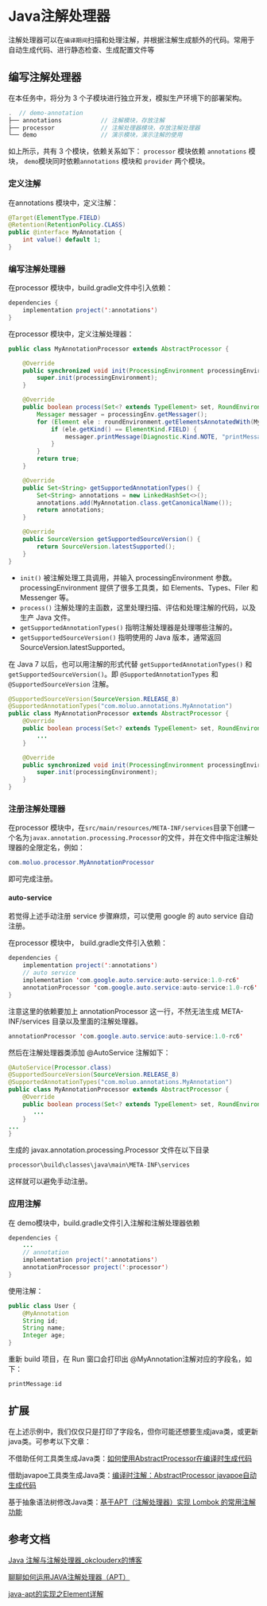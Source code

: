 # Java注解处理器

注解处理器可以在`编译期间`扫描和处理注解，并根据注解生成额外的代码。常用于自动生成代码、进行静态检查、生成配置文件等

## 编写注解处理器

在本任务中，将分为 3 个子模块进行独立开发，模拟生产环境下的部署架构。

```java
.  // demo-annotation
├── annotations           // 注解模块，存放注解
├── processor             // 注解处理器模块，存放注解处理器
└── demo                  // 演示模块，演示注解的使用
```

如上所示，共有 3 个模块，依赖关系如下： `processor` 模块依赖 `annotations` 模块， `demo`模块同时依赖`annotations` 模块和 `provider` 两个模块。

### 定义注解

在annotations 模块中，定义注解：

```java
@Target(ElementType.FIELD)
@Retention(RetentionPolicy.CLASS)
public @interface MyAnnotation {
    int value() default 1;
}
```

### 编写注解处理器

在processor 模块中，build.gradle文件中引入依赖：

```java
dependencies {
    implementation project(':annotations')
}
```

在processor 模块中，定义注解处理器：

```java
public class MyAnnotationProcessor extends AbstractProcessor {

    @Override
    public synchronized void init(ProcessingEnvironment processingEnvironment) {
        super.init(processingEnvironment);
    }

    @Override
    public boolean process(Set<? extends TypeElement> set, RoundEnvironment roundEnvironment) {
        Messager messager = processingEnv.getMessager();
        for (Element ele : roundEnvironment.getElementsAnnotatedWith(MyAnnotation.class)) {
            if (ele.getKind() == ElementKind.FIELD) {
                messager.printMessage(Diagnostic.Kind.NOTE, "printMessage:" + ele.toString());
            }
        }
        return true;
    }

    @Override
    public Set<String> getSupportedAnnotationTypes() {
        Set<String> annotations = new LinkedHashSet<>();
        annotations.add(MyAnnotation.class.getCanonicalName());
        return annotations;
    }

    @Override
    public SourceVersion getSupportedSourceVersion() {
        return SourceVersion.latestSupported();
    }
}
```

- `init()` 被注解处理工具调用，并输入 processingEnvironment 参数。processingEnvironment 提供了很多工具类，如 Elements、Types、Filer 和 Messenger 等。
- `process()` 注解处理的主函数，这里处理扫描、评估和处理注解的代码，以及生产 Java 文件。
- `getSupportedAnnotationTypes()` 指明注解处理器是处理哪些注解的。
- `getSupportedSourceVersion()` 指明使用的 Java 版本，通常返回 SourceVersion.latestSupported。

在 Java 7 以后，也可以用注解的形式代替 `getSupportedAnnotationTypes()` 和 `getSupportedSourceVersion()`。即 `@SupportedAnnotationTypes` 和 `@SupportedSourceVersion` 注解。

```java
@SupportedSourceVersion(SourceVersion.RELEASE_8)
@SupportedAnnotationTypes("com.moluo.annotations.MyAnnotation")
public class MyAnnotationProcessor extends AbstractProcessor {
    @Override
    public boolean process(Set<? extends TypeElement> set, RoundEnvironment roundEnvironment) {
        ...
    }

    @Override
    public synchronized void init(ProcessingEnvironment processingEnvironment) {
        super.init(processingEnvironment);
    }
}
```
### 注册注解处理器

在processor 模块中，在`src/main/resources/META-INF/services`目录下创建一个名为`javax.annotation.processing.Processor`的文件，并在文件中指定注解处理器的全限定名，例如：

```java
com.moluo.processor.MyAnnotationProcessor
```

即可完成注册。

#### auto-service

若觉得上述手动注册 service 步骤麻烦，可以使用 google 的 auto service 自动注册。

在processor 模块中， build.gradle文件引入依赖：

```java
dependencies {
    implementation project(':annotations')
    // auto service
    implementation 'com.google.auto.service:auto-service:1.0-rc6'
    annotationProcessor 'com.google.auto.service:auto-service:1.0-rc6'
}
```

注意这里的依赖要加上 annotationProcessor 这一行，不然无法生成 META-INF/services 目录以及里面的注解处理器。

```java
annotationProcessor 'com.google.auto.service:auto-service:1.0-rc6'
```

然后在注解处理器类添加 @AutoService 注解如下：

```java
@AutoService(Processor.class)
@SupportedSourceVersion(SourceVersion.RELEASE_8)
@SupportedAnnotationTypes("com.moluo.annotations.MyAnnotation")
public class MyAnnotationProcessor extends AbstractProcessor {
    @Override
    public boolean process(Set<? extends TypeElement> set, RoundEnvironment roundEnvironment) {
       ...
    }
...
}
```

生成的 javax.annotation.processing.Processor 文件在以下目录

```java
processor\build\classes\java\main\META-INF\services
```


这样就可以避免手动注册。

### 应用注解

在 demo模块中，build.gradle文件引入注解和注解处理器依赖

```java
dependencies {
    ...
    // annotation
    implementation project(':annotations')
    annotationProcessor project(':processor')
}
```

使用注解：

```java
public class User {
    @MyAnnotation
    String id;
    String name;
    Integer age;
}
```

重新 build 项目，在 Run 窗口会打印出 @MyAnnotation注解对应的字段名，如下：

```java
printMessage:id
```

## 扩展

在上述示例中，我们仅仅只是打印了字段名，但你可能还想要生成java类，或更新java类。可参考以下文章：

不借助任何工具类生成Java类：[如何使用AbstractProcessor在编译时生成代码](https://blog.csdn.net/jett2357/article/details/85290940)

借助javapoe工具类生成Java类：[编译时注解：AbstractProcessor javapoe自动生成代码](https://blog.csdn.net/cao126197103/article/details/88934293)

基于抽象语法树修改Java类：[基于APT（注解处理器）实现 Lombok 的常用注解功能](https://juejin.cn/post/7145245047892475934)

## 参考文档

[Java 注解与注解处理器_okclouderx的博客](https://blog.csdn.net/caoshen2014/article/details/100642435)

[聊聊如何运用JAVA注解处理器（APT）](https://juejin.cn/post/7220696541307650109)

[java-apt的实现之Element详解](https://www.jianshu.com/p/899063e8452e)

